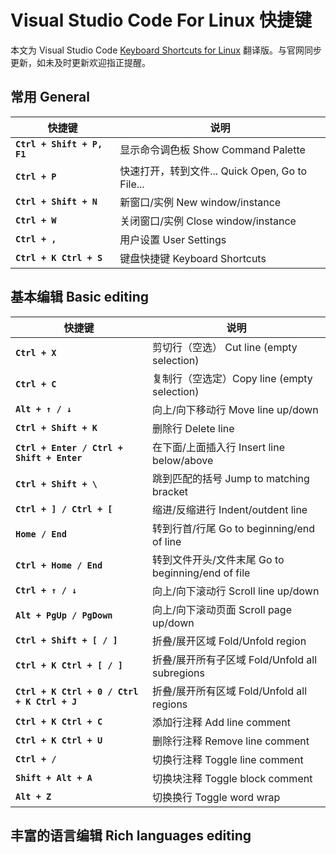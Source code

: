 # Visual Studio Code For Linux 快捷键

本文为 Visual Studio Code [Keyboard Shortcuts for Linux](https://code.visualstudio.com/shortcuts/keyboard-shortcuts-linux.pdf) 翻译版。与官网同步更新，如未及时更新欢迎指正提醒。

## 常用 General

| 快捷键 | 说明 |
| --- | --- |
| **`Ctrl + Shift + P, F1`** | 显示命令调色板 Show Command Palette |
| **`Ctrl + P`** | 快速打开，转到文件... Quick Open, Go to File... |
| **`Ctrl + Shift + N`** | 新窗口/实例 New window/instance |
| **`Ctrl + W`** | 关闭窗口/实例 Close window/instance |
| **`Ctrl + ,`** | 用户设置 User Settings |
| **`Ctrl + K Ctrl + S`** | 键盘快捷键 Keyboard Shortcuts |

## 基本编辑 Basic editing

| 快捷键 | 说明 |
| --- | --- |
| **`Ctrl + X`** | 剪切行（空选） Cut line (empty selection) |
| **`Ctrl + C`** | 复制行（空选定）Copy line (empty selection) |
| **`Alt + ↑ / ↓`** | 向上/向下移动行 Move line up/down |
| **`Ctrl + Shift + K`** | 删除行 Delete line |
| **`Ctrl + Enter / Ctrl + Shift + Enter`** | 在下面/上面插入行 Insert line below/above |
| **`Ctrl + Shift + \`** | 跳到匹配的括号 Jump to matching bracket |
| **`Ctrl + ] / Ctrl + [`** | 缩进/反缩进行 Indent/outdent line |
| **`Home / End`** | 转到行首/行尾 Go to beginning/end of line |
| **`Ctrl + Home / End`** | 转到文件开头/文件末尾 Go to beginning/end of file |
| **`Ctrl + ↑ / ↓`** | 向上/向下滚动行 Scroll line up/down |
| **`Alt + PgUp / PgDown`** | 向上/向下滚动页面 Scroll page up/down |
| **`Ctrl + Shift + [ / ]`** | 折叠/展开区域 Fold/Unfold region |
| **`Ctrl + K Ctrl + [ / ]`** | 折叠/展开所有子区域 Fold/Unfold all subregions |
| **`Ctrl + K Ctrl + 0 / Ctrl + K Ctrl + J`** | 折叠/展开所有区域 Fold/Unfold all regions |
| **`Ctrl + K Ctrl + C`** | 添加行注释 Add line comment |
| **`Ctrl + K Ctrl + U`** | 删除行注释 Remove line comment |
| **`Ctrl + /`** | 切换行注释 Toggle line comment |
| **`Shift + Alt + A`** | 切换块注释 Toggle block comment |
| **`Alt + Z`** | 切换换行 Toggle word wrap |

## 丰富的语言编辑 Rich languages editing

